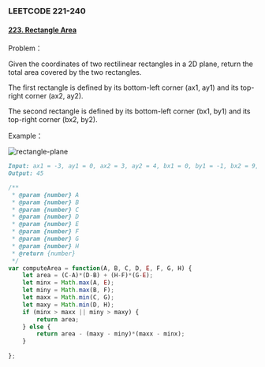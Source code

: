 ### **LEETCODE 221-240**

#### **[223. Rectangle Area](https://leetcode-cn.com/problems/rectangle-area/)**

Problem：

Given the coordinates of two rectilinear rectangles in a 2D plane, return the total area covered by the two rectangles.

The first rectangle is defined by its bottom-left corner (ax1, ay1) and its top-right corner (ax2, ay2).

The second rectangle is defined by its bottom-left corner (bx1, by1) and its top-right corner (bx2, by2).

Example：

![rectangle-plane](https://github.com/xingwy/Hugging-Algorithm/blob/master/images/rectangle-plane.png)

```markdown
Input: ax1 = -3, ay1 = 0, ax2 = 3, ay2 = 4, bx1 = 0, by1 = -1, bx2 = 9, by2 = 2
Output: 45
```

```js
/**
 * @param {number} A
 * @param {number} B
 * @param {number} C
 * @param {number} D
 * @param {number} E
 * @param {number} F
 * @param {number} G
 * @param {number} H
 * @return {number}
 */
var computeArea = function(A, B, C, D, E, F, G, H) {
    let area = (C-A)*(D-B) + (H-F)*(G-E);
    let minx = Math.max(A, E);
    let miny = Math.max(B, F);
    let maxx = Math.min(C, G);
    let maxy = Math.min(D, H);
    if (minx > maxx || miny > maxy) {
        return area;
    } else {
        return area - (maxy - miny)*(maxx - minx);
    }
    
};
```




